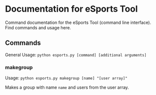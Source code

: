 # Documentation for eSports Tool
Command documentation for the eSports Tool (command line interface). Find commands and usage here.

## Commands
General Usage: `python esports.py [command] [additional arguments]`

### makegroup
Usage: `python esports.py makegroup [name] "[user array]"`

Makes a group with name `name` and users from the user array.

### 
